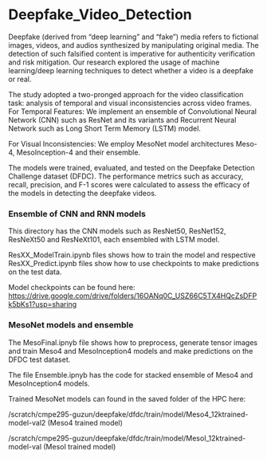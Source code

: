 # Deepfake_Video_Detection

Deepfake (derived from “deep learning” and “fake”) media refers to fictional images, videos, and audios synthesized by manipulating original media. The detection of such falsified content is imperative for authenticity verification and risk mitigation. Our research explored the usage of machine learning/deep learning techniques to detect whether a video is a deepfake or real.

The study adopted a two-pronged approach for the video classification task: analysis of temporal and visual inconsistencies across video frames.
For Temporal Features: We implement an ensemble of Convolutional Neural Network (CNN) such as ResNet and its variants and Recurrent Neural Network such as Long Short Term Memory (LSTM) model.

For Visual Inconsistencies: We employ MesoNet model architectures Meso-4, MesoInception-4 and their ensemble.

The models were trained, evaluated, and tested on the Deepfake Detection Challenge dataset (DFDC). The performance metrics such as accuracy, recall, precision, and F-1 scores were calculated to assess the efficacy of the models in detecting the deepfake videos.

### Ensemble of CNN and RNN models

This directory has the CNN models such as ResNet50, ResNet152, ResNeXt50 and ResNeXt101, each ensembled with LSTM model.

ResXX_ModelTrain.ipynb files shows how to train the model and respective ResXX_Predict.ipynb files show how to use checkpoints to make predictions on the test data.

Model checkpoints can be found here: https://drive.google.com/drive/folders/16OANq0C_USZ66C5TX4HQcZsDFPk5bKs1?usp=sharing

### MesoNet models and ensemble

The MesoFinal.ipnyb file shows how to preprocess, generate tensor images and train Meso4 and MesoInception4 models and make predictions on the DFDC test dataset. 

The file Ensemble.ipnyb has the code for stacked ensemble of Meso4 and MesoInception4 models.

Trained MesoNet models can found in the saved folder of the HPC here: 

/scratch/cmpe295-guzun/deepfake/dfdc/train/model/Meso4_12ktrained-model-val2 (Meso4 trained model)

/scratch/cmpe295-guzun/deepfake/dfdc/train/model/MesoI_12ktrained-model-val (MesoI trained model)

